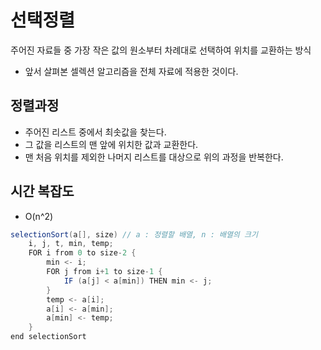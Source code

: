 # 선택정렬  
주어진 자료들 중 가장 작은 값의 원소부터 차례대로 선택하여 위치를 교환하는 방식   
* 앞서 살펴본 셀렉션 알고리즘을 전체 자료에 적용한 것이다.   
 
## 정렬과정     
* 주어진 리스트 중에서 최솟값을 찾는다.    
* 그 값을 리스트의 맨 앞에 위치한 값과 교환한다.      
* 맨 처음 위치를 제외한 나머지 리스트를 대상으로 위의 과정을 반복한다.  

## 시간 복잡도  
* O(n^2)  

```java
selectionSort(a[], size) // a : 정렬할 배열, n : 배열의 크기 
    i, j, t, min, temp;
    FOR i from 0 to size-2 {
        min <- i;
        FOR j from i+1 to size-1 {
            IF (a[j] < a[min]) THEN min <- j;
        }
        temp <- a[i];
        a[i] <- a[min];
        a[min] <- temp;
    }
end selectionSort    
```
